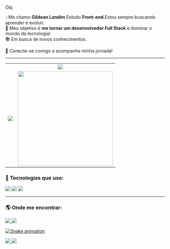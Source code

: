 Olá,

💡Me chamo **Gildean Landim** Estudo  **Front-end**,Estou sempre buscando aprender e evoluir.  
🚀 Meu objetivo é **me tornar um desenvolvedor Full Stack** e dominar o mundo da tecnologia!  
📚 Em busca de novos conhecimentos.  

🔗 Conecte-se comigo e acompanhe minha jornada!  

---
<table>
  <tr>
    <td colspan="2" align="center">
      <img src="https://github-readme-stats.vercel.app/api?username=GildeanLS&show_icons=true&theme=tokyonight">
    </td>
  </tr>
  <tr>
    <td align="center">
      <img src="https://github-readme-stats.vercel.app/api/top-langs/?username=GildeanLS&layout=compact&theme=tokyonight">
    </td>
    <td align="center">
      <img src="https://media0.giphy.com/media/v1.Y2lkPTc5MGI3NjExZ3MxeGlocjUyYTRvNDVrMHk1OG14Y3M5OWRmbnM5MG5qODFrdjBzbSZlcD12MV9pbnRlcm5hbF9naWZfYnlfaWQmY3Q9Zw/HNg6AC77pncD91gY2g/giphy.gif" width="300px">
    </td>
  </tr>
</table>


### 🚀 **Tecnologias que uso:**  
<p align="left">
  <img src="https://img.shields.io/badge/JavaScript-323330?style=for-the-badge&logo=javascript&logoColor=F7DF1E">
  <img src="https://img.shields.io/badge/HTML5-E34F26?style=for-the-badge&logo=html5&logoColor=white">
  <img src="https://img.shields.io/badge/CSS3-1572B6?style=for-the-badge&logo=css3&logoColor=white">
</p>

---

### 🌎 **Onde me encontrar:**  


  <a href="https://www.instagram.com/Gildean_landim" target="_blank">
    <img src="https://img.shields.io/badge/Instagram-E4405F?style=for-the-badge&logo=instagram&logoColor=white">
  </a>

  <a href="gildean1999@gmail.com" target="_blank">
    <img src="https://img.shields.io/badge/Gmail-D14836?style=for-the-badge&logo=gmail&logoColor=white">

![Snake animation](https://github.com/SEU_USUARIO/SEU_USUARIO/blob/output/github-contribution-grid-snake.svg)

  </a>

  <a href="https://discord.com/users/fkking" target="_blank">
    <img src="https://img.shields.io/badge/Discord-7289DA?style=for-the-badge&logo=discord&logoColor=white">
  </a>


  <a href="https://www.linkedin.com/in/gildean-landim-9429a42a9?utm_source=share&utm_campaign=share_via&utm_content=profile&utm_medium=ios_app" target="_blank">
    <img src="https://img.shields.io/badge/LinkedIn-0077B5?style=for-the-badge&logo=linkedin&logoColor=white">
  </a>
</p>

